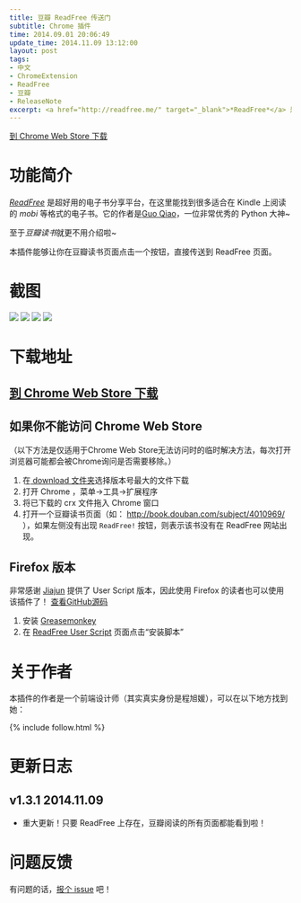 ```yaml
---
title: 豆瓣 ReadFree 传送门
subtitle: Chrome 插件
time: 2014.09.01 20:06:49
update_time: 2014.11.09 13:12:00
layout: post
tags:
- 中文
- ChromeExtension
- ReadFree
- 豆瓣
- ReleaseNote
excerpt: <a href="http://readfree.me/" target="_blank">*ReadFree*</a> 是超好用的电子书分享平台，在这里能找到很多适合在 Kindle 上阅读的 *mobi* 等格式的电子书。至于*豆瓣读书*就更不用介绍啦~ 本插件能够让你在豆瓣读书页面点击一个按钮，直接传送到 ReadFree 页面。<a href="https://chrome.google.com/webstore/detail/%E8%B1%86%E7%93%A3readfree%E4%BC%A0%E9%80%81%E9%97%A8/nnijmebffagpcclklhofdkjeimnmckjp?hl=en&gl=CN" target="_blank" onclick="_gaq.push(['_trackEvent', 'ToChromeStore', 'readfree', window.location.pathname]);">到 Chrome Web Store 下载 </a>
---
```


<p class="no-indent"><a class="button" href="https://chrome.google.com/webstore/detail/%E8%B1%86%E7%93%A3readfree%E4%BC%A0%E9%80%81%E9%97%A8/nnijmebffagpcclklhofdkjeimnmckjp?hl=en&gl=CN" target="_blank" onclick="_gaq.push(['_trackEvent', 'ToChromeStore', 'readfree', window.location.pathname]);">到 Chrome Web Store 下载</a></p>

# 功能简介

<a href="http://readfree.me/" target="_blank">*ReadFree*</a> 是超好用的电子书分享平台，在这里能找到很多适合在 Kindle 上阅读的 *mobi* 等格式的电子书。它的作者是<a href="http://guoqiao.me/" target="_blank">Guo Qiao</a>，一位非常优秀的 Python 大神~

至于*豆瓣读书*就更不用介绍啦~

本插件能够让你在豆瓣读书页面点击一个按钮，直接传送到 ReadFree 页面。

# 截图

<img src="{{ site.url }}/img/loading.gif" data-src="https://raw.githubusercontent.com/Ovilia/readfree-chrome-extension/master/res/screenshot.png" />

<img src="{{ site.url }}/img/loading.gif" data-src="https://raw.githubusercontent.com/Ovilia/readfree-chrome-extension/master/res/screenshot-1.png" />

<img src="{{ site.url }}/img/loading.gif" data-src="https://raw.githubusercontent.com/Ovilia/readfree-chrome-extension/master/res/screenshot-2.png" />

<img src="{{ site.url }}/img/loading.gif" data-src="https://raw.githubusercontent.com/Ovilia/readfree-chrome-extension/master/res/screenshot-3.png" />

# 下载地址

## <a href="https://chrome.google.com/webstore/detail/%E8%B1%86%E7%93%A3readfree%E4%BC%A0%E9%80%81%E9%97%A8/nnijmebffagpcclklhofdkjeimnmckjp?hl=en&gl=CN" target="_blank" onclick="_gaq.push(['_trackEvent', 'ToChromeStore', 'readfree', window.location.pathname]);">到 Chrome Web Store 下载</a>

## 如果你不能访问 Chrome Web Store

（以下方法是仅适用于Chrome Web Store无法访问时的临时解决方法，每次打开浏览器可能都会被Chrome询问是否需要移除。）

1. 在<a href="https://github.com/Ovilia/readfree-chrome-extension/tree/master/download"> download 文件夹</a>选择版本号最大的文件下载
2. 打开 Chrome ，菜单->工具->扩展程序
3. 将已下载的 crx 文件拖入 Chrome 窗口
4. 打开一个豆瓣读书页面（如： http://book.douban.com/subject/4010969/ ），如果左侧没有出现 `ReadFree!` 按钮，则表示该书没有在 ReadFree 网站出现。

## Firefox 版本

非常感谢 <a href="https://github.com/JiajunW" target="_blank">Jiajun</a> 提供了 User Script 版本，因此使用 Firefox 的读者也可以使用该插件了！ <a href="https://github.com/JiajunW/douban2readfree" target="_blank">查看GitHub源码</a>

1. 安装 <a href="https://addons.mozilla.org/en-UgS/firefox/addon/greasemonkey/" target="_blank">Greasemonkey</a>
2. 在 <a href="https://greasyfork.org/zh-CN/scripts/4905-%E8%B1%86%E7%93%A3-readfree-%E4%BC%A0%E9%80%81%E9%97%A8" target="_blank">ReadFree User Script</a> 页面点击“安装脚本”

# 关于作者

本插件的作者是一个前端设计师（其实真实身份是程旭媛），可以在以下地方找到她：

{% include follow.html %}

# 更新日志

## v1.3.1 2014.11.09

- 重大更新！只要 ReadFree 上存在，豆瓣阅读的所有页面都能看到啦！

# 问题反馈

有问题的话，<a href="https://github.com/Ovilia/readfree-chrome-extension/issues/new">报个 issue</a> 吧！
